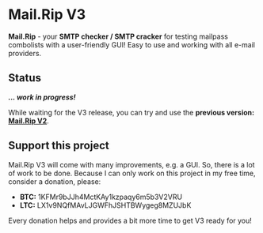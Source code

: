 # Mail.Rip V3
**Mail.Rip** - your **SMTP checker / SMTP cracker** for testing mailpass combolists with a user-friendly GUI! Easy to use and working with all e-mail providers.

## Status
***... work in progress!*** 

While waiting for the V3 release, you can try and use the **previous version: [Mail.Rip V2](https://github.com/DrPython3/MailRipV2)**.

## Support this project
Mail.Rip V3 will come with many improvements, e.g. a GUI. So, there is a lot of work to be done. Because I can only work on this project in my free time, consider a donation, please:

 - **BTC:** 1KFMr9bJJh4MctKAy1kzpaqy6m5b3V2VRU
 - **LTC:** LX1v9NQfMAvLJGWFhJSHTBWygeg8MZUJbK

Every donation helps and provides a bit more time to get V3 ready for you!

